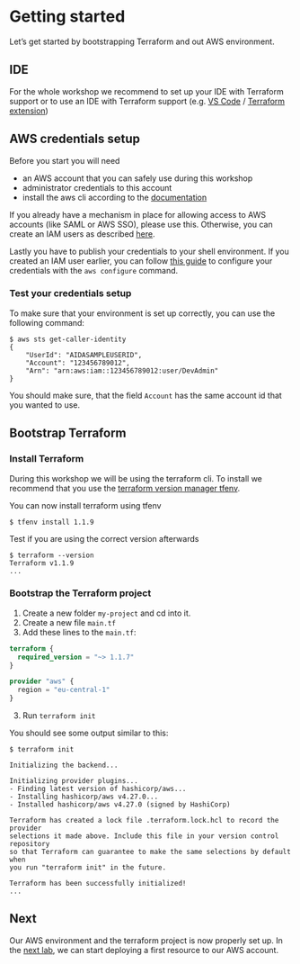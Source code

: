 # Getting started

Let’s get started by bootstrapping Terraform and out AWS environment.

## IDE
For the whole workshop we recommend to set up your IDE with Terraform support or to use an IDE with Terraform support
(e.g. [VS Code](https://code.visualstudio.com/) / [Terraform extension](https://marketplace.visualstudio.com/items?itemName=HashiCorp.terraform))

## AWS credentials setup

Before you start you will need

- an AWS account that you can safely use during this workshop
- administrator credentials to this account
- install the aws cli according to the [documentation](https://docs.aws.amazon.com/cli/latest/userguide/getting-started-install.html)
 
If you already have a mechanism in place for allowing access to AWS accounts (like SAML or AWS SSO), please use this. 
Otherwise, you can create an IAM users as described [here](https://docs.aws.amazon.com/cli/latest/userguide/getting-started-prereqs.html#getting-started-prereqs-iam).

Lastly you have to publish your credentials to your shell environment. If you created an IAM user earlier, 
you can follow [this guide](https://docs.aws.amazon.com/cli/latest/userguide/cli-configure-files.html#cli-configure-files-methods) 
to configure your credentials with the `aws configure` command.

### Test your credentials setup

To make sure that your environment is set up correctly, you can use the following command:

```shell
$ aws sts get-caller-identity
{
    "UserId": "AIDASAMPLEUSERID",
    "Account": "123456789012",
    "Arn": "arn:aws:iam::123456789012:user/DevAdmin"
}
```
 
You should make sure, that the field `Account` has the same account id that you wanted to use.

## Bootstrap Terraform

### Install Terraform

During this workshop we will be using the terraform cli. To install we recommend that you use the 
[terraform version manager tfenv](https://github.com/tfutils/tfenv).

You can now install terraform using tfenv

```shell
$ tfenv install 1.1.9
```

Test if you are using the correct version afterwards

```shell
$ terraform --version
Terraform v1.1.9
...
```

### Bootstrap the Terraform project

1. Create a new folder `my-project` and cd into it.
1. Create a new file `main.tf`
2. Add these lines to the `main.tf`:
  ```tf
  terraform {
    required_version = "~> 1.1.7"
  }

  provider "aws" {
    region = "eu-central-1"
  }
  ```
3. Run `terraform init`

You should see some output similar to this:
```shell
$ terraform init

Initializing the backend...

Initializing provider plugins...
- Finding latest version of hashicorp/aws...
- Installing hashicorp/aws v4.27.0...
- Installed hashicorp/aws v4.27.0 (signed by HashiCorp)

Terraform has created a lock file .terraform.lock.hcl to record the provider
selections it made above. Include this file in your version control repository
so that Terraform can guarantee to make the same selections by default when
you run "terraform init" in the future.

Terraform has been successfully initialized!
...
```
## Next

Our AWS environment and the terraform project is now properly set up. In the [next lab](../1-getting-started/), we can start deploying a first resource to our AWS account.
